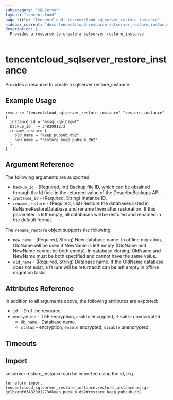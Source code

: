 ```yaml
---
subcategory: "SQLServer"
layout: "tencentcloud"
page_title: "TencentCloud: tencentcloud_sqlserver_restore_instance"
sidebar_current: "docs-tencentcloud-resource-sqlserver_restore_instance"
description: |-
  Provides a resource to create a sqlserver restore_instance
---
```


# tencentcloud_sqlserver_restore_instance

Provides a resource to create a sqlserver restore_instance

## Example Usage

```hcl
resource "tencentcloud_sqlserver_restore_instance" "restore_instance" {
  instance_id = "mssql-qelbzgwf"
  backup_id   = 3482091273
  rename_restore {
    old_name = "keep_pubsub_db2"
    new_name = "restore_keep_pubsub_db2"
  }
}
```

## Argument Reference

The following arguments are supported:

* `backup_id` - (Required, Int) Backup file ID, which can be obtained through the Id field in the returned value of the DescribeBackups API.
* `instance_id` - (Required, String) Instance ID.
* `rename_restore` - (Required, List) Restore the databases listed in ReNameRestoreDatabase and rename them after restoration. If this parameter is left empty, all databases will be restored and renamed in the default format.

The `rename_restore` object supports the following:

* `new_name` - (Required, String) New database name. In offline migration, OldName will be used if NewName is left empty (OldName and NewName cannot be both empty). In database cloning, OldName and NewName must be both specified and cannot have the same value.
* `old_name` - (Required, String) Database name. If the OldName database does not exist, a failure will be returned.It can be left empty in offline migration tasks.

## Attributes Reference

In addition to all arguments above, the following attributes are exported:

* `id` - ID of the resource.
* `encryption` - TDE encryption, `enable` encrypted, `disable` unencrypted.
  * `db_name` - Database name.
  * `status` - encryption, `enable` encrypted, `disable` unencrypted.


## Timeouts

<no value>


## Import

sqlserver restore_instance can be imported using the id, e.g.

```
terraform import tencentcloud_sqlserver_restore_instance.restore_instance mssql-qelbzgwf#3482091273#keep_pubsub_db2#restore_keep_pubsub_db2
```

